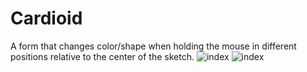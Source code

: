 # Cardioid
A form that changes color/shape when holding the mouse in different positions relative to the center of the sketch.
![index](https://user-images.githubusercontent.com/42772160/150757506-6fc34b41-962a-4e83-a811-4439ca148291.png)
![index](https://user-images.githubusercontent.com/42772160/150757591-7e781fbc-81b4-4336-b869-8335a698dd9d.png)
